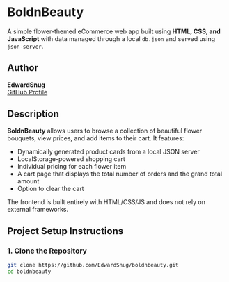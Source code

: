 # BoldnBeauty

A simple flower-themed eCommerce web app built using **HTML, CSS, and JavaScript** with data managed through a local `db.json` and served using `json-server`.


## Author

**EdwardSnug**  
[GitHub Profile](https://github.com/EdwardSnug)


## Description

**BoldnBeauty** allows users to browse a collection of beautiful flower bouquets, view prices, and add items to their cart. It features:

- Dynamically generated product cards from a local JSON server
- LocalStorage-powered shopping cart
- Individual pricing for each flower item
- A cart page that displays the total number of orders and the grand total amount
- Option to clear the cart

The frontend is built entirely with HTML/CSS/JS and does not rely on external frameworks.

## Project Setup Instructions

### 1. Clone the Repository

```bash
git clone https://github.com/EdwardSnug/boldnbeauty.git
cd boldnbeauty
